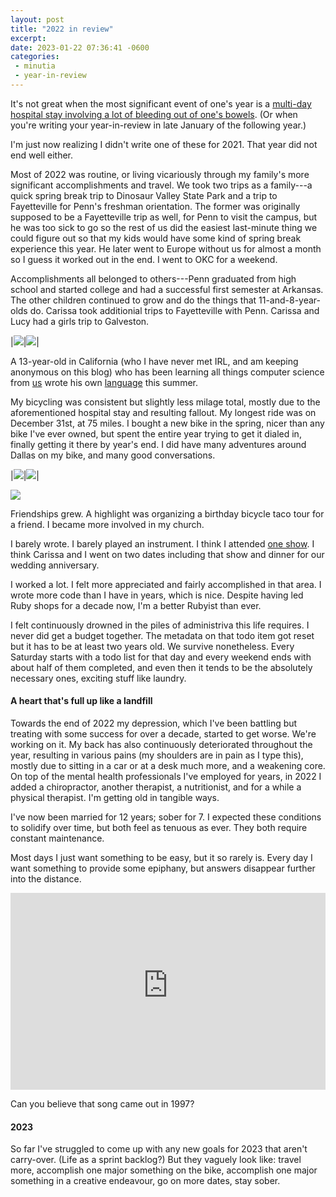 ```yaml
---
layout: post
title: "2022 in review"
excerpt:
date: 2023-01-22 07:36:41 -0600
categories:
 - minutia
 - year-in-review
---
```


It's not great when the most significant event of one's year is a [multi-day hospital stay involving a lot of bleeding out of one's bowels](/2022/05/08/the-hospital/). (Or when you're writing your year-in-review in late January of the following year.)

I'm just now realizing I didn't write one of these for 2021. That year did not end well either.

Most of 2022 was routine, or living vicariously through my family's more significant accomplishments and travel. We took two trips as a family---a quick spring break trip to Dinosaur Valley State Park and a trip to Fayetteville for Penn's freshman orientation. The former was originally supposed to be a Fayetteville trip as well, for Penn to visit the campus, but he was too sick to go so the rest of us did the easiest last-minute thing we could figure out so that my kids would have some kind of spring break experience this year. He later went to Europe without us for almost a month so I guess it worked out in the end. I went to OKC for a weekend.

Accomplishments all belonged to others---Penn graduated from high school and started college and had a successful first semester at Arkansas. The other children continued to grow and do the things that 11-and-8-year-olds do. Carissa took additionial trips to Fayetteville with Penn. Carissa and Lucy had a girls trip to Galveston.

|[![](/assets/2023/01/penn_grad2.jpeg)](/assets/2023/01/penn_grad2.jpeg)|[![](/assets/2023/01/penn_grad1.jpeg)](/assets/2023/01/penn_grad1.jpeg)|

A 13-year-old in California (who I have never met IRL, and am keeping anonymous on this blog) who has been learning all things computer science from [us](https://minecraftu.org/) wrote his own [language](https://github.com/MinecraftU/2022-computer-adventures-pringlelang) this summer.

My bicycling was consistent but slightly less milage total, mostly due to the aforementioned hospital stay and resulting fallout. My longest ride was on December 31st, at 75 miles. I bought a new bike in the spring, nicer than any bike I've ever owned, but spent the entire year trying to get it dialed in, finally getting it there by year's end. I did have many adventures around Dallas on my bike, and many good conversations.

|[![](/assets/2023/01/strava5601118177420965774_smaller.jpg)](/assets/2023/01/strava5601118177420965774_smaller.jpg)|[![](/assets/2023/01/original_32ddd2b9-e6c0-4988-981d-88b153d90e7f_PXL_20220820_143542056_smaller.jpg)](/assets/2023/01/original_32ddd2b9-e6c0-4988-981d-88b153d90e7f_PXL_20220820_143542056_smaller.jpg)|

![](/assets/2023/01/Milage_vs_Year.png)

Friendships grew. A highlight was organizing a birthday bicycle taco tour for a friend. I became more involved in my church.

I barely wrote. I barely played an instrument. I think I attended [one show](https://daniel.industries/2022/04/11/a-break-in-the-battle/). I think Carissa and I went on two dates including that show and dinner for our wedding anniversary.

I worked a lot. I felt more appreciated and fairly accomplished in that area. I wrote more code than I have in years, which is nice. Despite having led Ruby shops for a decade now, I'm a better Rubyist than ever.

I felt continuously drowned in the piles of administriva this life requires. I never did get a budget together. The metadata on that todo item got reset but it has to be at least two years old. We survive nonetheless. Every Saturday starts with a todo list for that day and every weekend ends with about half of them completed, and even then it tends to be the absolutely necessary ones, exciting stuff like laundry.

#### A heart that's full up like a landfill

Towards the end of 2022 my depression, which I've been battling but treating with some success for over a decade, started to get worse. We're working on it. My back has also continuously deteriorated throughout the year, resulting in various pains (my shoulders are in pain as I type this), mostly due to sitting in a car or at a desk much more, and a weakening core. On top of the mental health professionals I've employed for years, in 2022 I added a chiropractor, another therapist, a nutritionist, and for a while a physical therapist. I'm getting old in tangible ways.

I've now been married for 12 years; sober for 7. I expected these conditions to solidify over time, but both feel as tenuous as ever. They both require constant maintenance.

Most days I just want something to be easy, but it so rarely is. Every day I want something to provide some epiphany, but answers disappear further into the distance.

<iframe width="100%" height="315" src="https://www.youtube-nocookie.com/embed/qNWE_2avJT0" title="YouTube video player" frameborder="0" allow="accelerometer; autoplay; clipboard-write; encrypted-media; gyroscope; picture-in-picture; web-share" allowfullscreen></iframe>

Can you believe that song came out in 1997?

#### 2023

So far I've struggled to come up with any new goals for 2023 that aren't carry-over. (Life as a sprint backlog?) But they vaguely look like: travel more, accomplish one major something on the bike, accomplish one major something in a creative endeavour, go on more dates, stay sober.
